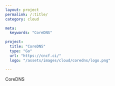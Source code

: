 ```yaml
---
layout: project
permalink: /:title/
category: cloud

meta:
  keywords: "CoreDNS"

project:
  title: "CoreDNS"
  type: "Go"
  url: "https://cncf.ci/"
  logo: "/assets/images/cloud/coredns/logo.png"

---	
```

<p>CoreDNS</p>